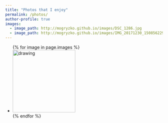 ```yaml
---
title: "Photos that I enjoy"
permalink: /photos/
author-profile: true
images:
  - image_path: http://mogryzko.github.io/images/DSC_1286.jpg
  - image_path: http://mogryzko.github.io/images/IMG_20171230_150856229_HDR.jpg
---
```


<ul class="photo-gallery">
  {% for image in page.images %}
    <li><img src="{{ image.image_path }}" alt="drawing" width = "200"/></li>
  {% endfor %}
</ul>

<p id="viewof-slider"></p>
<p id="viewof-gender"></p>
<p id="viewof-type"></p>
<div id="chart"></div>

<script type="module">
  import notebook from "https://api.observablehq.com/@mogryzko/assignment-3/2.js";

  const renders = {
    "viewof slider": "#viewof-slider",
    "viewof gender": "#viewof-gender",
    "viewof type": "#viewof-type",
    "chart": "#chart",
  };

  import {Inspector, Runtime} from "https://unpkg.com/@observablehq/notebook-runtime@1.2.0?module";
  for (let i in renders)
    renders[i] = document.querySelector(renders[i]);

  Runtime.load(notebook, (variable) => {
    if (renders[variable.name])
      return new Inspector(renders[variable.name]);
  });
</script>





